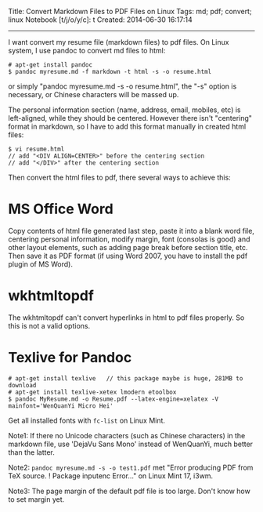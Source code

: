 Title: Convert Markdown Files to PDF Files on Linux
Tags: md; pdf; convert; linux
Notebook [t/j/o/y/c]: t
Created: 2014-06-30 16:17:14

------

I want convert my resume file (markdown files) to pdf files. On Linux system, I use pandoc to convert md files to html: 

    # apt-get install pandoc
    $ pandoc myresume.md -f markdown -t html -s -o resume.html

or simply "pandoc myresume.md -s -o resume.html", the "-s" option is necessary, or Chinese characters will be massed up.

The personal information section (name, address, email, mobiles, etc) is left-aligned, while they should be centered. However there isn't "centering" format in markdown, so I have to add this format  manually in created html files:

    $ vi resume.html
    // add "<DIV ALIGN=CENTER>" before the centering section
    // add "</DIV>" after the centering section

Then convert the html files to pdf, there several ways to achieve this:

# MS Office Word

Copy contents of html file generated last step, paste it into a blank word file, centering personal information, modify margin, font (consolas is good) and other layout elements, such as adding page break before section title, etc.
Then save it as PDF format (if using Word 2007, you have to install the pdf plugin of MS Word).

# wkhtmltopdf

The wkhtmltopdf can't convert hyperlinks in html to pdf files properly. So this is not a valid options.

# Texlive for Pandoc

    # apt-get install texlive   // this package maybe is huge, 281MB to download
    # apt-get install texlive-xetex lmodern etoolbox
    $ pandoc MyResume.md -o Resume.pdf --latex-engine=xelatex -V mainfont='WenQuanYi Micro Hei'

Get all installed fonts with `fc-list` on Linux Mint.

Note1: If there no Unicode characters (such as Chinese characters) in the markdown file, use 'DejaVu Sans Mono' instead of WenQuanYi, much better than the latter.

Note2: `pandoc myresume.md -s -o test1.pdf` met "Error producing PDF from TeX source.  ! Package inputenc Error..." on Linux Mint 17, i3wm.

Note3: The page margin of the default pdf file is too large. Don't know how to set margin yet.
